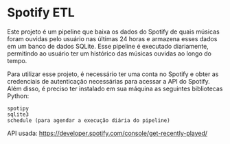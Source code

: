 # Spotify ETL
Este projeto é um pipeline que baixa os dados do Spotify de quais músicas foram ouvidas pelo usuário nas últimas 24 horas e armazena esses dados em um banco de dados SQLite. Esse pipeline é executado diariamente, permitindo ao usuário ter um histórico das músicas ouvidas ao longo do tempo.

Para utilizar esse projeto, é necessário ter uma conta no Spotify e obter as credenciais de autenticação necessárias para acessar a API do Spotify. Além disso, é preciso ter instalado em sua máquina as seguintes bibliotecas Python:

    spotipy
    sqlite3
    schedule (para agendar a execução diária do pipeline)

API usada: https://developer.spotify.com/console/get-recently-played/
